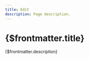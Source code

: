 ```yaml
---
title: Edit
description: Page description.
---
```


# {$frontmatter.title}

{$frontmatter.description}
